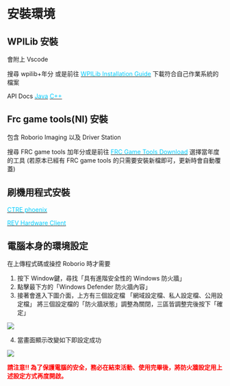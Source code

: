 <!-- title: [FRC8725] 軟體培訓教學 -->
<!-- description: 教你如何讓機器人動起來 -->
<!-- category: FRC -->
<!-- tags: FRC -->
<!-- published time: 2023/09/07 -->
<!-- cover: <?=customDirPath?>/image/articleCover/frc8725_software_edu_cover.jpg -->


# 安裝環境
## WPILib 安裝
會附上 Vscode

搜尋 wpilib+年分 或是前往 [<font color="#00ccff">WPILib Installation Guide</font>](https://docs.wpilib.org/en/stable/docs/zero-to-robot/step-2/wpilib-setup.html) 下載符合自己作業系統的檔案

API Docs 
[<font color="#00ccff">Java</font>](https://github.wpilib.org/allwpilib/docs/release/java/index.html) 
[<font color="#00ccff">C++</font>](https://github.wpilib.org/allwpilib/docs/release/cpp/index.html)

## Frc game tools(NI) 安裝
包含 Roborio Imaging 以及 Driver Station

搜尋 FRC game tools 加年分或是前往 [<font color="#00ccff">FRC Game Tools Download</font>](https://www.ni.com/zh-tw/support/downloads/drivers/download.frc-game-tools.html#479842) 選擇當年度的工具
(若原本已經有 FRC game tools 的只需要安裝新檔即可，更新時會自動覆蓋)

## 刷機用程式安裝
[<font color="#00ccff">CTRE phoenix</font>](https://store.ctr-electronics.com/software/)

[<font color="#00ccff">REV Hardware Client</font>](https://docs.revrobotics.com/rev-hardware-client/)


## 電腦本身的環境設定
在上傳程式碼或操控 Roborio 時才需要

1. 按下 Window鍵，尋找「具有進階安全性的 Windows 防火牆」
2. 點擊最下方的「Windows Defender 防火牆內容」
3. 接著會進入下圖介面，上方有三個設定檔
「網域設定檔、私人設定檔、公用設定檔」 將三個設定檔的「防火牆狀態」調整為關閉，三區皆調整完後按下「確定」

![](/image/articleImage/frc8725_software_edu_image1.png)

4. 當畫面顯示改變如下即設定成功

![](/image/articleImage/frc8725_software_edu_image2.png)

**<font color="#f00">請注意!! 為了保護電腦的安全，務必在結束活動、使用完畢後，將防火牆設定用上述設定方式再度開啟。</font>**


